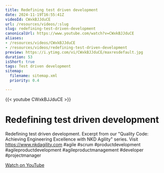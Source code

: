 ```yaml
---
title: Redefining test driven development
date: 2024-11-19T16:55:41Z
videoId: CWxkBJJduCE
url: /resources/videos/:slug
slug: redefining-test-driven-development
canonicalUrl: https://www.youtube.com/watch?v=CWxkBJJduCE
aliases:
- /resources/videos/CWxkBJJduCE
- /resources/videos/redefining-test-driven-development
preview: https://i.ytimg.com/vi/CWxkBJJduCE/maxresdefault.jpg
duration: 53
isShort: true
tags: Test driven development
sitemap:
  filename: sitemap.xml
  priority: 0.4

---
```


{{< youtube CWxkBJJduCE >}}

# Redefining test driven development

Redefining test driven development. Excerpt from our "Quality Code: Achieving Engineering Excellence with NKD Agility" series. Visit https://www.nkdagility.com #agile #scrum #productdevelopment #agileproductdevelopment #agileproductmanagement #developer #projectmanager

[Watch on YouTube](https://www.youtube.com/watch?v=CWxkBJJduCE)
